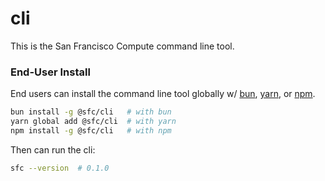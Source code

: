 # cli

This is the San Francisco Compute command line tool.

### End-User Install

End users can install the command line tool globally w/ [bun](https://bun.sh), [yarn](https://yarnpkg.com), or [npm](https://www.npmjs.com/).

```bash
bun install -g @sfc/cli   # with bun
yarn global add @sfc/cli  # with yarn
npm install -g @sfc/cli   # with npm
```

Then can run the cli:

```bash
sfc --version  # 0.1.0
```
